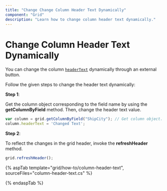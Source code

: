 ```yaml
---
title: "Change Change Column Header Text Dynamically"
component: "Grid"
description: "Learn how to change column header text dynamically."
---
```


# Change Column Header Text Dynamically

You can change the column [`headerText`](https://help.syncfusion.com/cr/cref_files/aspnetcore-js2/Syncfusion.EJ2~Syncfusion.EJ2.Grids.GridColumn~HeaderText.html) dynamically through an external button.

Follow the given steps to change the header text dynamically:

**Step 1**:

Get the column object corresponding to the field name by using the **getColumnByField** method.
Then, change the header text value.

```typescript
var column = grid.getColumnByField("ShipCity"); // Get column object.
column.headerText = 'Changed Text';

```

**Step 2**:

To reflect the changes in the grid header, invoke the **refreshHeader** method.

```typescript
grid.refreshHeader();

```

{% aspTab template="grid/how-to/column-header-text", sourceFiles="column-header-text.cs" %}

{% endaspTab %}
